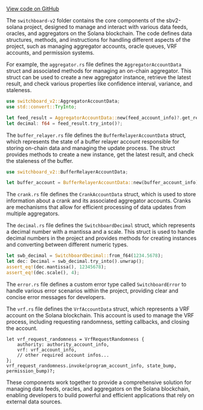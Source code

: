 [View code on GitHub](https://github.com/switchboard-xyz/sbv2-solana/tree/master/.autodoc/docs/json/rust)

The `switchboard-v2` folder contains the core components of the sbv2-solana project, designed to manage and interact with various data feeds, oracles, and aggregators on the Solana blockchain. The code defines data structures, methods, and instructions for handling different aspects of the project, such as managing aggregator accounts, oracle queues, VRF accounts, and permission systems.

For example, the `aggregator.rs` file defines the `AggregatorAccountData` struct and associated methods for managing an on-chain aggregator. This struct can be used to create a new aggregator instance, retrieve the latest result, and check various properties like confidence interval, variance, and staleness.

```rust
use switchboard_v2::AggregatorAccountData;
use std::convert::TryInto;

let feed_result = AggregatorAccountData::new(feed_account_info)?.get_result()?;
let decimal: f64 = feed_result.try_into()?;
```

The `buffer_relayer.rs` file defines the `BufferRelayerAccountData` struct, which represents the state of a buffer relayer account responsible for storing on-chain data and managing the update process. The struct provides methods to create a new instance, get the latest result, and check the staleness of the buffer.

```rust
use switchboard_v2::BufferRelayerAccountData;

let buffer_account = BufferRelayerAccountData::new(buffer_account_info)?;
```

The `crank.rs` file defines the `CrankAccountData` struct, which is used to store information about a crank and its associated aggregator accounts. Cranks are mechanisms that allow for efficient processing of data updates from multiple aggregators.

The `decimal.rs` file defines the `SwitchboardDecimal` struct, which represents a decimal number with a mantissa and a scale. This struct is used to handle decimal numbers in the project and provides methods for creating instances and converting between different numeric types.

```rust
let swb_decimal = SwitchboardDecimal::from_f64(1234.5678);
let dec: Decimal = swb_decimal.try_into().unwrap();
assert_eq!(dec.mantissa(), 12345678);
assert_eq!(dec.scale(), 4);
```

The `error.rs` file defines a custom error type called `SwitchboardError` to handle various error scenarios within the project, providing clear and concise error messages for developers.

The `vrf.rs` file defines the `VrfAccountData` struct, which represents a VRF account on the Solana blockchain. This account is used to manage the VRF process, including requesting randomness, setting callbacks, and closing the account.

```ignore
let vrf_request_randomness = VrfRequestRandomness {
    authority: authority_account_info,
    vrf: vrf_account_info,
    // other required account infos...
};
vrf_request_randomness.invoke(program_account_info, state_bump, permission_bump)?;
```

These components work together to provide a comprehensive solution for managing data feeds, oracles, and aggregators on the Solana blockchain, enabling developers to build powerful and efficient applications that rely on external data sources.
